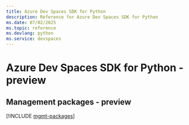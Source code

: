 ```yaml
---
title: Azure Dev Spaces SDK for Python
description: Reference for Azure Dev Spaces SDK for Python
ms.date: 07/02/2025
ms.topic: reference
ms.devlang: python
ms.service: devspaces
---
```

# Azure Dev Spaces SDK for Python - preview

## Management packages - preview
[!INCLUDE [mgmt-packages](dev-spaces-mgmt-index.md)]